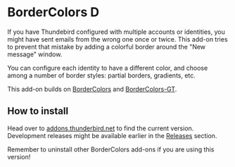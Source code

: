 # BorderColors D

If you have Thundebird configured with multiple accounts or identities, you might have sent emails from the wrong one once or twice. This add-on tries to prevent that mistake by adding a colorful border around the "New message" window.

You can configure each identity to have a different color, and choose among a number of border styles: partial borders, gradients, etc.

This add-on builds on [BorderColors][bc] and [BorderColors-GT][bc-gt].

  [bc]: https://addons.thunderbird.net/thunderbird/addon/bordercolors/
  [bc-gt]: https://addons.thunderbird.net/thunderbird/addon/bordercolors-gt/


## How to install

Head over to [addons.thunderbird.net][bc-d] to find the current version. Development releases might be available earlier in the [Releases] section.

Remember to uninstall other BorderColors add-ons if you are using this version!

  [bc-d]: https://addons.thunderbird.net/thunderbird/addon/bordercolors-d/
  [releases]: https://github.com/dreadnaut/bordercolors-d/releases

